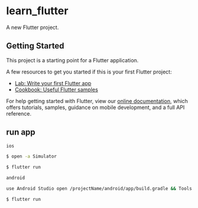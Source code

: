 # learn_flutter

A new Flutter project.

## Getting Started

This project is a starting point for a Flutter application.

A few resources to get you started if this is your first Flutter project:

-   [Lab: Write your first Flutter app](https://flutter.io/docs/get-started/codelab)
-   [Cookbook: Useful Flutter samples](https://flutter.io/docs/cookbook)

For help getting started with Flutter, view our
[online documentation](https://flutter.io/docs), which offers tutorials,
samples, guidance on mobile development, and a full API reference.

## run app

```sh
ios

$ open -a Simulator

$ flutter run

```

```sh
android

use Android Studio open /projectName/android/app/build.gradle && Tools -> AVD Manager

$ flutter run

```
